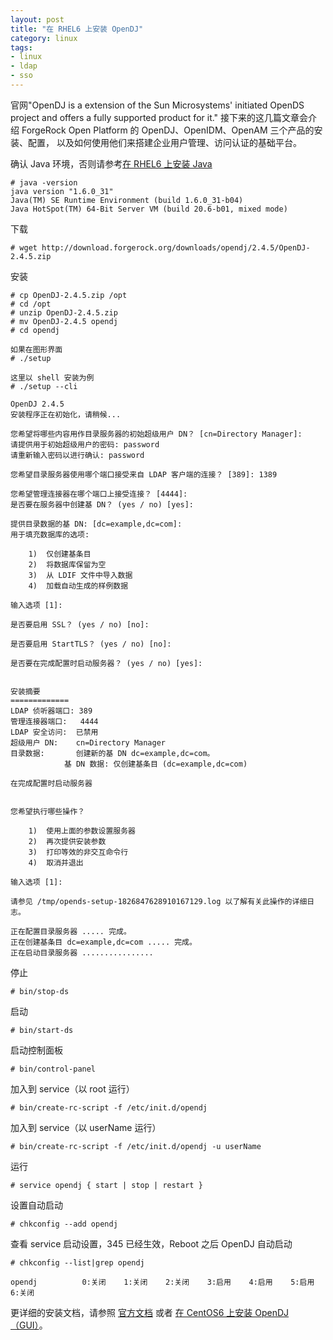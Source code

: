 ```yaml
---
layout: post
title: "在 RHEL6 上安装 OpenDJ"
category: linux
tags: 
- linux
- ldap
- sso
---
```


官网"OpenDJ is a extension of the Sun Microsystems' initiated OpenDS project and offers a fully supported product for it."
接下来的这几篇文章会介绍 ForgeRock Open Platform 的 OpenDJ、OpenIDM、OpenAM 三个产品的安装、配置，
以及如何使用他们来搭建企业用户管理、访问认证的基础平台。

确认 Java 环境，否则请参考[在 RHEL6 上安装 Java](/linux/2012/03/29/install-java-on-rhel6/)

	# java -version
	java version "1.6.0_31"
	Java(TM) SE Runtime Environment (build 1.6.0_31-b04)
	Java HotSpot(TM) 64-Bit Server VM (build 20.6-b01, mixed mode)

下载

	# wget http://download.forgerock.org/downloads/opendj/2.4.5/OpenDJ-2.4.5.zip
	
安装
	
	# cp OpenDJ-2.4.5.zip /opt
	# cd /opt
	# unzip OpenDJ-2.4.5.zip
	# mv OpenDJ-2.4.5 opendj
	# cd opendj
	
	如果在图形界面
	# ./setup
	
	这里以 shell 安装为例
	# ./setup --cli
	
	OpenDJ 2.4.5
	安装程序正在初始化，请稍候...
	
	您希望将哪些内容用作目录服务器的初始超级用户 DN？ [cn=Directory Manager]: 
	请提供用于初始超级用户的密码: password
	请重新输入密码以进行确认: password
	
	您希望目录服务器使用哪个端口接受来自 LDAP 客户端的连接？ [389]: 1389
	
	您希望管理连接器在哪个端口上接受连接？ [4444]: 
	是否要在服务器中创建基 DN？ (yes / no) [yes]: 
	
	提供目录数据的基 DN: [dc=example,dc=com]: 
	用于填充数据库的选项:
	
		1)  仅创建基条目
		2)  将数据库保留为空
		3)  从 LDIF 文件中导入数据
		4)  加载自动生成的样例数据
	
	输入选项 [1]: 
	
	是否要启用 SSL？ (yes / no) [no]: 
	
	是否要启用 StartTLS？ (yes / no) [no]: 
	
	是否要在完成配置时启动服务器？ (yes / no) [yes]: 
	
	
	安装摘要
	=============
	LDAP 侦听器端口: 389
	管理连接器端口:   4444
	LDAP 安全访问:  已禁用
	超级用户 DN:    cn=Directory Manager
	目录数据:       创建新的基 DN dc=example,dc=com。
				基 DN 数据: 仅创建基条目 (dc=example,dc=com)
	
	在完成配置时启动服务器
	
	
	您希望执行哪些操作？
	
		1)  使用上面的参数设置服务器
		2)  再次提供安装参数
		3)  打印等效的非交互命令行
		4)  取消并退出
	
	输入选项 [1]: 

	请参见 /tmp/opends-setup-1826847628910167129.log 以了解有关此操作的详细日志。
	
	正在配置目录服务器 ..... 完成。
	正在创建基条目 dc=example,dc=com ..... 完成。
	正在启动目录服务器 ................
	
停止

	# bin/stop-ds
	
启动

	# bin/start-ds
	
启动控制面板

	# bin/control-panel
	
加入到 service（以 root 运行）

	# bin/create-rc-script -f /etc/init.d/opendj	
	
加入到 service（以 userName 运行）

	# bin/create-rc-script -f /etc/init.d/opendj -u userName
	
运行

	# service opendj { start | stop | restart }	
	
设置自动启动

	# chkconfig --add opendj

查看 service 启动设置，345 已经生效，Reboot 之后 OpenDJ 自动启动
	
	# chkconfig --list|grep opendj

	opendj         	0:关闭	1:关闭	2:关闭	3:启用	4:启用	5:启用	6:关闭		
	
更详细的安装文档，请参照 [官方文档](http://opendj.forgerock.org/doc/install-guide/index/preface.html) 或者
[在 CentOS6 上安装 OpenDJ（GUI）](/linux/2012/07/13/install-opendj-on-centos6-with-gui/)。	